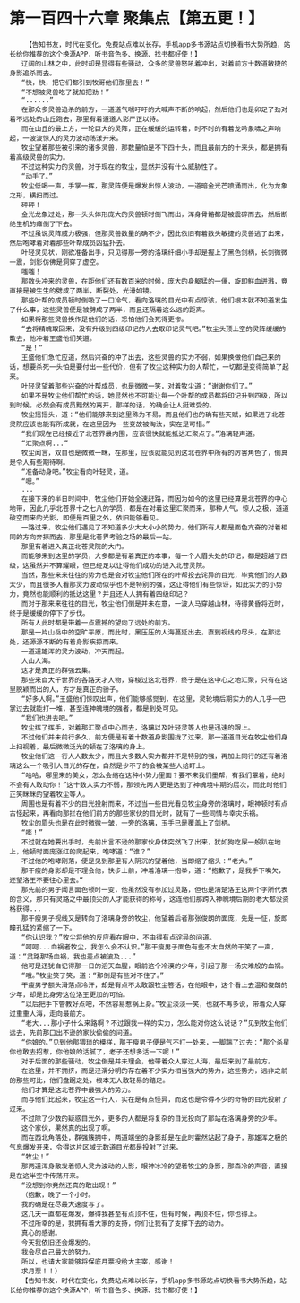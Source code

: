 # 第一百四十六章 聚集点【第五更！】
        【告知书友，时代在变化，免费站点难以长存，手机app多书源站点切换看书大势所趋，站长给你推荐的这个换源APP，听书音色多、换源、找书都好使！】
       辽阔的山林之中，此时却是显得有些骚动，众多的灵兽怒吼着冲出，对着前方十数道敏捷的身影追杀而去。
       “快，快，把它们都引到牧哥他们那里去！”
       “不想被灵兽吃了就加把劲！”
       “......”
       在那众多灵兽追杀的前方，一道道气喘吁吁的大喊声不断的响起，然后他们也是卯足了劲对着不远处的山丘跑去，那里有着道道人影严正以待。
       而在山丘的最上方，一轮巨大的灵阵，正在缓缓的运转着，时不时的有着龙吟象啸之声响起，一波波惊人的灵力波动荡漾开来。
       牧尘望着那些被引来的诸多灵兽，那数量怕是不下四十头，而且最前方的十来头，都是拥有着高级灵兽的实力。
       不过这种实力的灵兽，对于现在的牧尘，显然并没有什么威胁性了。
       “动手了。”
       牧尘低喝一声，手掌一挥，那灵阵便是爆发出惊人波动，一道暗金光芒喷涌而出，化为龙象之形，横扫而过。
       砰砰！
       金光龙象过处，那一头头体形庞大的灵兽顿时倒飞而出，浑身骨骼都是被震碎而去，然后断绝生机的瘫倒了下去。
       不过虽说灵阵威力极强，但那灵兽数量的确不少，因此依旧有着数头敏捷的灵兽逃了出来，然后咆哮着对着那些叶帮成员凶猛扑去。
       叶轻灵见状，刚欲准备出手，只见得那一旁的洛璃纤细小手却是握上了黑色剑柄，长剑微微一震，剑影仿佛是洞穿了虚空。
       嗤嗤！
       那数头冲来的灵兽，在距他们还有数百米的时候，庞大的身躯猛的一僵，旋即鲜血迸溅，竟直接是被生生的劈成了两半，断裂处，光滑如镜。
       那些叶帮的成员顿时倒吸了一口冷气，看向洛璃的目光中有点惊骇，他们根本就不知道发生了什么事，这些灵兽便是被劈成了两半，而且还隔着这么远的距离。
       如果将那些灵兽换作是他们的话，恐怕他们会死得更惨。
       “去将精魄取回来，没有升级到四级印记的人去取印记灵气吧。”牧尘头顶上空的灵阵缓缓的散去，他冲着王盛他们笑道。
       “是！”
       王盛他们急忙应道，然后兴奋的冲了出去，这些灵兽的实力不弱，如果换做他们自己来的话，想要杀死一头怕是要付出一些代价，但有了牧尘这种实力的人帮忙，一切都是变得简单了起来。
       叶轻灵望着那些兴奋的叶帮成员，也是微微一笑，对着牧尘道：“谢谢你们了。”
       如果不是牧尘他们帮忙的话，她显然也不可能让每一个叶帮的成员都将印记升到四级，所以到时候，必然会有成员黯然的离开，那样的话，的确会让人挺难受的。
       牧尘摇摇头，道：“他们能够来到这里殊为不易，而且他们也的确有些天赋，如果进了北苍灵院应该也能有所成就，在这里因为一些变故被淘汰，实在是可惜。”
       “我们现在已经接近了北苍界最内围，应该很快就能抵达汇聚点了。”洛璃轻声道。
       “汇聚点啊...”
       牧尘闻言，双目也是微微一眯，在那里，应该就能见到这北苍界中所有的厉害角色了，倒真是令人有些期待啊。
       “准备动身吧。”牧尘看向叶轻灵，道。
       “嗯。”
       ...
       在接下来的半日时间中，牧尘他们开始全速赶路，而因为如今的这里已经算是北苍界的中心地带，因此几乎北苍界十之七八的学员，都是在对着这里汇聚而来，那种人气，惊人之极，道道破空而来的光影，即便是百里之外，依旧能够看见。
       一路过来，牧尘他们遇见了不知道多少大大小小的势力，他们所有人都是面色亢奋的对着相同的方向奔掠而去，那里是北苍界考验之场的最后一站。
       那里有着进入真正北苍灵院的大门。
       而能够来到这里的学员，大多都是有着真正的本事，每一个人眉头处的印记，都是超越了四级，这虽然并不算耀眼，但已经足以让得他们成功的进入北苍灵院。
       当然，那些来来往往的势力也是会对牧尘他们所在的叶帮投去诧异的目光，毕竟他们的人数太少，而且很多人看那灵力波动似乎也不是特别的强，这让得他们有些惊讶，如此实力的小势力，竟然也能顺利的抵达这里？并且还人人拥有着四级印记？
       而对于那来来往往的目光，牧尘他们倒是并未在意，一波人马穿越山林，待得黄昏将近时，终于是缓缓的停下了步伐。
       所有人此时都是带着一点震撼的望向了远处的前方。
       那是一片山岳中的空旷平原，而此时，黑压压的人海蔓延出去，直到视线的尽头，在那远处，还源源不断的有着身影疾掠而来。
       一道道雄浑的灵力波动，冲天而起。
       人山人海。
       这才是真正的群强云集。
       那些来自大千世界的各路天才人物，穿梭过这北苍界，终于是在这中心之地汇聚，只有在这里脱颖而出的人，方才是真正的骄子。
       “好多人啊。”王盛他们惊叹出声，他们能够感觉到，在这里，灵轮境后期实力的人几乎一巴掌过去就能打一堆，甚至连神魄境的强者，都是到处可见。
       “我们也进去吧。”
       牧尘挥了挥手，对着那汇聚点中心而去，洛璃以及叶轻灵等人也是迅速的跟上。
       不过他们并未前行多久，前方便是有着十数道身影围拢了过来，那一道道目光在牧尘他们身上扫视着，最后微微泛光的顿在了洛璃的身上。
       牧尘他们这一行人人数太少，而且大多数人实力都并不是特别的强，再加上同行的还有着洛璃这么一个吸引人目光的存在，自然是少不了的会被某些人给盯上。
       “哈哈，哪里来的美女，怎么会缩在这种小势力里面？要不来我们墨帮，有我们罩着，绝对不会有人敢动你！”这十数人实力不弱，那领先两人更是达到了神魄境中期的层次，而此时他们正笑眯眯的望着牧尘等人。
       周围也是有着不少的目光投射而来，不过当一些目光看见牧尘身旁的洛璃时，眼神顿时有点古怪起来，再看向那拦在他们前方的那些家伙的目光时，就有了一些同情与幸灾乐祸。
       牧尘的眉头也是在此时微微一皱，一旁的洛璃，玉手已是覆盖上了剑柄。
       “嘭！”
       不过就在她要出手时，先前出言不逊的那家伙身体突然飞了出来，犹如狗吃屎一般趴在地上，他顿时面庞涨红的爬起来，咆哮道：“谁？”
       不过他的咆哮刚落，便是见到那里有人阴沉的望着他，当即缩了缩头：“老大。”
       那干瘦的身影却是不理会他，快步上前，冲着洛璃一抱拳，道：“抱歉了，是我手下嘴欠，还望洛王不要往心里去。”
       那先前的男子闻言面色顿时一变，他虽然没有参加过灵路，但也是清楚洛王这两个字所代表的含义，那只有灵路之中最顶尖的人才能获得的称号，这连他们那跨入神魄境后期的老大都没资格获得...
       那干瘦男子视线又是转向了洛璃身旁的牧尘，他望着后者那张俊朗的面庞，先是一怔，旋即瞳孔猛的紧缩了一下。
       “你认识我？”牧尘将他的反应看在眼中，不由得有点诧异的问道。
       “呵呵...血祸者牧尘，我怎么会不认识。”那干瘦男子面色有些不太自然的干笑了一声，道：“灵路那场血祸，我也差点被波及...”
       他可是还犹自记得那一日的滔天血腥，眼前这个冷漠的少年，引起了那一场灾难般的血祸。
       “哦。”牧尘笑了笑，道：“那倒是有些对不住了。”
       干瘦男子额头滑落点冷汗，却是有点不太敢跟牧尘答话，在他眼中，这个看上去温和俊朗的少年，却是比身旁这位洛王更加的可怕。
       “以后把手下管教好点吧，不然容易惹祸上身。”牧尘淡淡一笑，也就不再多说，带着众人穿过重重人海，走向最前方。
       “老大...那小子什么来路啊？不过跟我一样的实力，怎么能对你这么说话？”见到牧尘他们远去，先前那口出不逊的家伙偷偷的问道。
       “你娘的。”见到他那猥琐的模样，那干瘦男子便是气不打一处来，一脚踹了过去：“那个杀星你也敢去招惹，你他娘的活腻了，老子还想多活一下呢！”
       对于后面的那些骚动，牧尘倒是并未理会，他带着众人穿过人海，最后来到了最前方。
       在这里，并不拥挤，而是泾渭分明的存在着不少实力相当强大的势力，这些势力，远非之前的那些可比，他们盘踞之处，根本无人敢轻易的踏足。
       他们才算是这北苍界中最强大的势力。
       而与他们比起来，牧尘这一行人，实在是有点怪异，而这也是令得不少的奇特的目光投射了过来。
       不过除了少数的疑惑目光外，更多的人都是将复杂的目光投向了那站在洛璃身旁的少年。
       这个家伙，果然真的出现了啊。
       而在西北角落处，群强簇拥中，两道端坐的身影却是在此时霍然站起了身子，那雄浑之极的气息爆发开来，令得这片区域无数道目光都是投射了过来。
       “牧尘！”
       那两道浑身散发着惊人灵力波动的人影，眼神冰冷的望着牧尘的身影，那森冷的声音，直接是在这半空中传荡开来。
       “没想到你竟然还真的敢出现！”
       （抱歉，晚了一个小时。
       我的确是在尽最大速度写了。
       这几天一直都在爆发，爆得我甚至有点顶不住，但有时候，再顶不住，你也得上。
       不过所幸的是，我拥有着大家的支持，你们让我有了支撑下去的动力。
       真心的感谢。
       今天我依旧还会爆发的。
       我会尽自己最大的努力。
       所以，也请大家能够将保底月票投给大主宰，感谢！
       求月票！！）
       【告知书友，时代在变化，免费站点难以长存，手机app多书源站点切换看书大势所趋，站长给你推荐的这个换源APP，听书音色多、换源、找书都好使！】